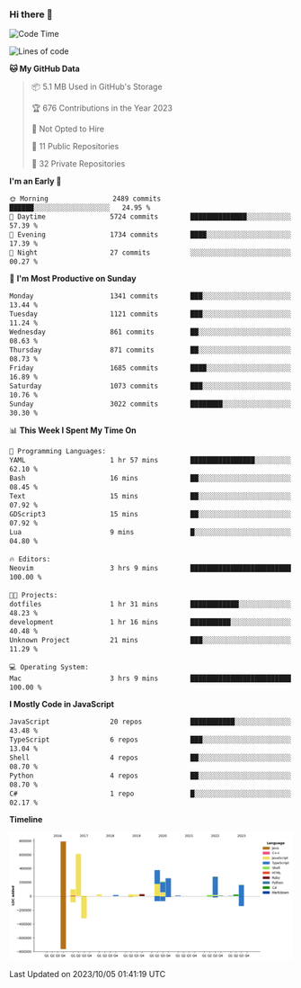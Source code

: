### Hi there 👋

<!--
**Clumsy-Coder/Clumsy-Coder** is a ✨ _special_ ✨ repository because its `README.md` (this file) appears on your GitHub profile.

Here are some ideas to get you started:

- 🔭 I’m currently working on ...
- 🌱 I’m currently learning ...
- 👯 I’m looking to collaborate on ...
- 🤔 I’m looking for help with ...
- 💬 Ask me about ...
- 📫 How to reach me: ...
- 😄 Pronouns: ...
- ⚡ Fun fact: ...
-->

<!-- anmol098/waka-readme-stats -->
<!--START_SECTION:waka-->
![Code Time](http://img.shields.io/badge/Code%20Time-404%20hrs%2028%20mins-blue)

![Lines of code](https://img.shields.io/badge/From%20Hello%20World%20I%27ve%20Written-2.9%20million%20lines%20of%20code-blue)

**🐱 My GitHub Data** 

> 📦 5.1 MB Used in GitHub's Storage 
 > 
> 🏆 676 Contributions in the Year 2023
 > 
> 🚫 Not Opted to Hire
 > 
> 📜 11 Public Repositories 
 > 
> 🔑 32 Private Repositories 
 > 
**I'm an Early 🐤** 

```text
🌞 Morning                2489 commits        ██████░░░░░░░░░░░░░░░░░░░   24.95 % 
🌆 Daytime                5724 commits        ██████████████░░░░░░░░░░░   57.39 % 
🌃 Evening                1734 commits        ████░░░░░░░░░░░░░░░░░░░░░   17.39 % 
🌙 Night                  27 commits          ░░░░░░░░░░░░░░░░░░░░░░░░░   00.27 % 
```
📅 **I'm Most Productive on Sunday** 

```text
Monday                   1341 commits        ███░░░░░░░░░░░░░░░░░░░░░░   13.44 % 
Tuesday                  1121 commits        ███░░░░░░░░░░░░░░░░░░░░░░   11.24 % 
Wednesday                861 commits         ██░░░░░░░░░░░░░░░░░░░░░░░   08.63 % 
Thursday                 871 commits         ██░░░░░░░░░░░░░░░░░░░░░░░   08.73 % 
Friday                   1685 commits        ████░░░░░░░░░░░░░░░░░░░░░   16.89 % 
Saturday                 1073 commits        ███░░░░░░░░░░░░░░░░░░░░░░   10.76 % 
Sunday                   3022 commits        ████████░░░░░░░░░░░░░░░░░   30.30 % 
```


📊 **This Week I Spent My Time On** 

```text
💬 Programming Languages: 
YAML                     1 hr 57 mins        ████████████████░░░░░░░░░   62.10 % 
Bash                     16 mins             ██░░░░░░░░░░░░░░░░░░░░░░░   08.45 % 
Text                     15 mins             ██░░░░░░░░░░░░░░░░░░░░░░░   07.92 % 
GDScript3                15 mins             ██░░░░░░░░░░░░░░░░░░░░░░░   07.92 % 
Lua                      9 mins              █░░░░░░░░░░░░░░░░░░░░░░░░   04.80 % 

🔥 Editors: 
Neovim                   3 hrs 9 mins        █████████████████████████   100.00 % 

🐱‍💻 Projects: 
dotfiles                 1 hr 31 mins        ████████████░░░░░░░░░░░░░   48.23 % 
development              1 hr 16 mins        ██████████░░░░░░░░░░░░░░░   40.48 % 
Unknown Project          21 mins             ███░░░░░░░░░░░░░░░░░░░░░░   11.29 % 

💻 Operating System: 
Mac                      3 hrs 9 mins        █████████████████████████   100.00 % 
```

**I Mostly Code in JavaScript** 

```text
JavaScript               20 repos            ███████████░░░░░░░░░░░░░░   43.48 % 
TypeScript               6 repos             ███░░░░░░░░░░░░░░░░░░░░░░   13.04 % 
Shell                    4 repos             ██░░░░░░░░░░░░░░░░░░░░░░░   08.70 % 
Python                   4 repos             ██░░░░░░░░░░░░░░░░░░░░░░░   08.70 % 
C#                       1 repo              █░░░░░░░░░░░░░░░░░░░░░░░░   02.17 % 
```



**Timeline**

![Lines of Code chart](https://raw.githubusercontent.com/Clumsy-Coder/Clumsy-Coder/main/assets/bar_graph.png)


 Last Updated on 2023/10/05 01:41:19 UTC
<!--END_SECTION:waka-->
